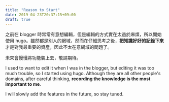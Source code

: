 ```yaml
---
title: "Reason to Start"
date: 2019-04-23T20:37:15+09:00
draft: true
---
```


之前在 blogger 時常常有意想編輯，但是編輯的方式實在太過於麻煩，所以開始使用 hugo。雖然都是別人的網域，然而在仔細思考之後，**把知識好好的記錄下來**才是對我最重要的資產，因此不太在意網域的問題了。



未來會慢慢將功能裝上去，敬請期待。



I used to want to edit it when I was in the blogger, but editing it was too much trouble, so I started using hugo. Although they are all other people's domains, after careful thinking, **recording the knowledge is the most important to me**.



I will slowly add the features in the future, so stay tuned.

